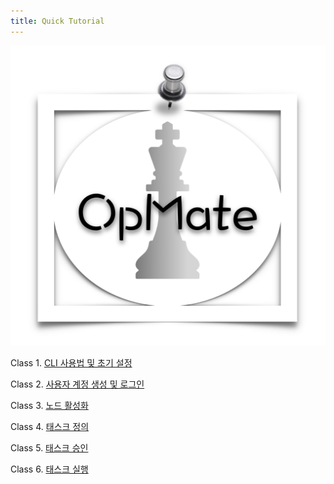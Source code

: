 ```yaml
---
title: Quick Tutorial
---
```


![Alt text](/img/checkmate.png)

Class 1. [CLI 사용법 및 초기 설정](QuickTutorial1.md)

Class 2. [사용자 계정 생성 및 로그인](QuickTutorial2.md)

Class 3. [노드 활성화](QuickTutorial3.md)

Class 4. [태스크 정의](QuickTutorial4.md)

Class 5. [태스크 승인](QuickTutorial5.md)

Class 6. [태스크 실행](QuickTutorial6.md)
